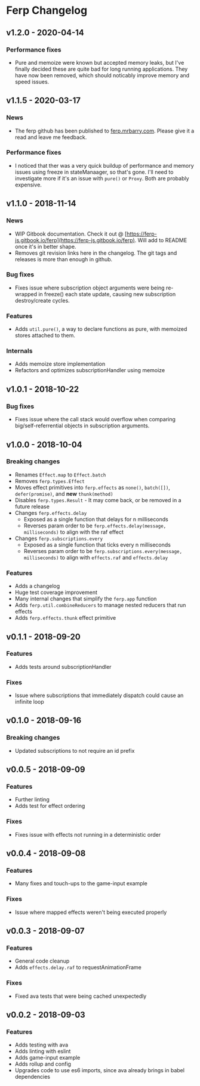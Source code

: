 # Ferp Changelog

## v1.2.0 - 2020-04-14

### Performance fixes

 - Pure and memoize were known but accepted memory leaks, but I've finally decided these are quite bad for long running applications.
They have now been removed, which should noticably improve memory and speed issues.

## v1.1.5 - 2020-03-17

### News

 - The ferp github has been published to [ferp.mrbarry.com](https://ferp.mrbarry.com).
Please give it a read and leave me feedback.

### Performance fixes

 - I noticed that ther was a very quick buildup of performance and memory issues using freeze in stateManaager, so that's gone.
I'll need to investigate more if it's an issue with `pure()` or `Proxy`.
Both are probably expensive.

## v1.1.0 - 2018-11-14

### News

 - WIP Gitbook documentation. Check it out @ [https://ferp-js.gitbook.io/ferp](https://ferp-js.gitbook.io/ferp). Will add to README once it's in better shape.
 - Removes git revision links here in the changelog. The git tags and releases is more than enough in github.

### Bug fixes

 - Fixes issue where subscription object arguments were being re-wrapped in freeze() each state update, causing new subscription destroy/create cycles.

### Features

 - Adds `util.pure()`, a way to declare functions as pure, with memoized stores attached to them.

### Internals

 - Adds memoize store implementation
 - Refactors and optimizes subscriptionHandler using memoize

## v1.0.1 - 2018-10-22

### Bug fixes

 - Fixes issue where the call stack would overflow when comparing big/self-referrential objects in subscription arguments.

## v1.0.0 - 2018-10-04

### Breaking changes

 - Renames `Effect.map` to `Effect.batch`
 - Removes `ferp.types.Effect`
 - Moves effect primitives into `ferp.effects` as `none()`, `batch([])`, `defer(promise)`, and **new** `thunk(method)`
 - Disables `ferp.types.Result` - It may come back, or be removed in a future release
 - Changes `ferp.effects.delay`
   - Exposed as a single function that delays for n milliseconds
   - Reverses param order to be `ferp.effects.delay(message, milliseconds)` to align with the raf effect
 - Changes `ferp.subscriptions.every`
   - Exposed as a single function that ticks every n milliseconds
   - Reverses param order to be `ferp.subscriptions.every(message, milliseconds)` to align with `effects.raf` and `effects.delay`

### Features

 - Adds a changelog
 - Huge test coverage improvement
 - Many internal changes that simplify the `ferp.app` function
 - Adds `ferp.util.combineReducers` to manage nested reducers that run effects
 - Adds `ferp.effects.thunk` effect primitive


## v0.1.1 - 2018-09-20

### Features

 - Adds tests around subscriptionHandler

### Fixes

 - Issue where subscriptions that immediately dispatch could cause an infinite loop


## v0.1.0 - 2018-09-16

### Breaking changes

 - Updated subscriptions to not require an id prefix


## v0.0.5 - 2018-09-09

### Features

 - Further linting
 - Adds test for effect ordering

### Fixes

 - Fixes issue with effects not running in a deterministic order


## v0.0.4 - 2018-09-08

### Features

 - Many fixes and touch-ups to the game-input example

### Fixes

 - Issue where mapped effects weren't being executed properly


## v0.0.3 - 2018-09-07

### Features

 - General code cleanup
 - Adds `effects.delay.raf` to requestAnimationFrame

### Fixes

 - Fixed ava tests that were being cached unexpectedly


## v0.0.2 - 2018-09-03

### Features

 - Adds testing with ava
 - Adds linting with eslint
 - Adds game-input example
 - Adds rollup and config
 - Upgrades code to use es6 imports, since ava already brings in babel dependencies
